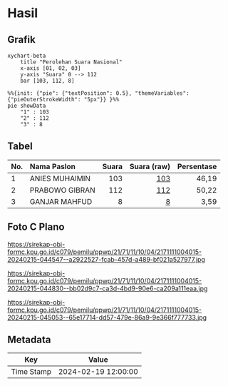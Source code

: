 # Hasil

## Grafik

```mermaid
xychart-beta
    title "Perolehan Suara Nasional"
    x-axis [01, 02, 03]
    y-axis "Suara" 0 --> 112
    bar [103, 112, 8]
```

```mermaid
%%{init: {"pie": {"textPosition": 0.5}, "themeVariables": {"pieOuterStrokeWidth": "5px"}} }%%
pie showData
    "1" : 103
    "2" : 112
    "3" : 8
```

## Tabel

| No. | Nama Paslon    | Suara | Suara (raw) | Persentase |
|:--- |:-------------- | -----:| -----------:| ----------:|
| 1   | ANIES MUHAIMIN | 103   | [103][p-1]  | 46,19      |
| 2   | PRABOWO GIBRAN | 112   | [112][p-2]  | 50,22      |
| 3   | GANJAR MAHFUD  | 8     | [8][p-3]    | 3,59       |


[p-1]: https://github.com/gigit-pemilu/pemilu-2024/blob/main/pilpres/hitung-suara/sub/21-kepulauan-riau/sub/71-kota-batam/sub/11-sagulung/sub/1004-sagulung-kota/sub/015-tps/sub/paslon-1.txt
[p-2]: https://github.com/gigit-pemilu/pemilu-2024/blob/main/pilpres/hitung-suara/sub/21-kepulauan-riau/sub/71-kota-batam/sub/11-sagulung/sub/1004-sagulung-kota/sub/015-tps/sub/paslon-2.txt
[p-3]: https://github.com/gigit-pemilu/pemilu-2024/blob/main/pilpres/hitung-suara/sub/21-kepulauan-riau/sub/71-kota-batam/sub/11-sagulung/sub/1004-sagulung-kota/sub/015-tps/sub/paslon-3.txt

## Foto C Plano

https://sirekap-obj-formc.kpu.go.id/c079/pemilu/ppwp/21/71/11/10/04/2171111004015-20240215-044547--a2922527-fcab-457d-a489-bf021a527977.jpg

https://sirekap-obj-formc.kpu.go.id/c079/pemilu/ppwp/21/71/11/10/04/2171111004015-20240215-044830--bb02d9c7-ca3d-4bd9-90e6-ca209a111eaa.jpg

https://sirekap-obj-formc.kpu.go.id/c079/pemilu/ppwp/21/71/11/10/04/2171111004015-20240215-045053--65e17714-dd57-479e-86a9-9e366f777733.jpg


## Metadata

| Key        | Value               |
| ---------- | ------------------- |
| Time Stamp | 2024-02-19 12:00:00 |



